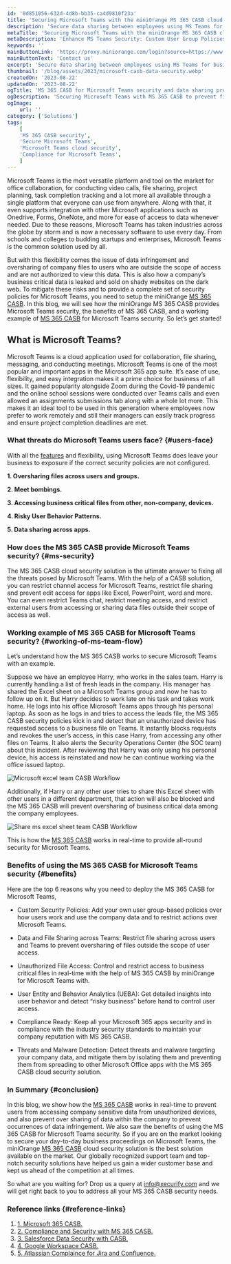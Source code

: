 ```yaml
---
id: '0d851056-632d-4d8b-bb35-ca4d9810f23a'
title: 'Securing Microsoft Teams with the miniOrange MS 365 CASB cloud security solution'
description: 'Secure data sharing between employees using MS Teams for business workflows, and set custom user group based security polices that prevent data leaking to unauthorized users. Get started with the miniOrange MS 365 CASB solution by miniOrange today to secure Microsoft Teams and boost office productivity.'
metaTitle: 'Securing Microsoft Teams with the miniOrange MS 365 CASB cloud security solution'
metaDescription: 'Enhance MS Teams Security: Custom User Group Policies for Data Sharing. Explore miniOrange MS 365 CASB for Secure Collaboration.'
keywords: ''
mainButtonLink: 'https://proxy.miniorange.com/login?source=https://www.miniorange.com/blog/ms-365-casb-for-microsoft-teams-security/'
mainButtonText: 'Contact us'
excerpt: 'Secure data sharing between employees using MS Teams for business workflows, and set custom user group based security polices that prevent data leaking to unauthorized users. Get started with the miniOrange MS 365 CASB solution by miniOrange today to secure Microsoft Teams and boost office productivity.'
thumbnail: '/blog/assets/2023/microsoft-casb-data-security.webp'
createdOn: '2023-08-22'
updatedOn: '2023-08-22'
ogTitle: 'MS 365 CASB for Microsoft Teams security and data sharing prevention'
ogDescription: 'Securing Microsoft Teams with MS 365 CASB to prevent file oversharing and unauthorized user access. Enable compliance, data protection, and threat detection. '
ogImage:
    url: ''
category: ['Solutions']
tags:
    [
	'MS 365 CASB security',
    'Secure Microsoft Teams',
    'Microsoft Teams cloud security',
    'Compliance for Microsoft Teams',
    ]
---
```


Microsoft Teams is the most versatile platform and tool on the market for office collaboration, for conducting video calls, file sharing, project planning, task completion tracking and a lot more all available through a single platform that everyone can use from anywhere. Along with that, it even supports integration with other Microsoft applications such as Onedrive, Forms, OneNote, and more for ease of access to data whenever needed. Due to these reasons, Microsoft Teams has taken industries across the globe by storm and is now a necessary software to use every day. From schools and colleges to budding startups and enterprises, Microsoft Teams is the common solution used by all.

But with this flexibility comes the issue of data infringement and oversharing of company files to users who are outside the scope of access and are not authorized to view this data. This is also how a company’s business critical data is leaked and sold on shady websites on the dark web. To mitigate these risks and to provide a complete set of security policies for Microsoft Teams, you need to setup the miniOrange [MS 365 CASB](https://www.miniorange.com/casb/). In this blog, we will see how the miniOrange MS 365 CASB provides Microsoft Teams security, the benefits of MS 365 CASB, and a working example of [MS 365 CASB](https://www.miniorange.com/blog/microsoft-office-365-casb-security/) for Microsoft Teams security. So let’s get started!


## What is Microsoft Teams?

Microsoft Teams is a cloud application used for collaboration, file sharing, messaging, and conducting meetings. Microsoft Teams is one of the most popular and important apps in the Microsoft 365 app suite. It’s ease of use, flexibility, and easy integration makes it a prime choice for business of all sizes. It gained popularity alongside Zoom during the Covid-19 pandemic and the online school sessions were conducted over Teams calls and even allowed an assignments submissions tab along with a whole lot more. This makes it an ideal tool to be used in this generation where employees now prefer to work remotely and still their managers can easily track progress and ensure project completion deadlines are met.

### What threats do Microsoft Teams users face? {#users-face}

With all the [features](https://www.miniorange.com/blog/what-are-the-4-pillars-of-casb/) and flexibility, using Microsoft Teams does leave your business to exposure if the correct security policies are not configured.

**1. Oversharing files across users and groups.** 

**2. Meet bombings.**

**3. Accessing business critical files from other, non-company, devices.** 

**4. Risky User Behavior Patterns.** 

**5. Data sharing across apps.** 


### How does the MS 365 CASB provide Microsoft Teams security? {#ms-security}

The MS 365 CASB cloud security solution is the ultimate answer to fixing all the threats posed by Microsoft Teams. With the help of a CASB solution, you can restrict channel access for Microsoft Teams, restrict file sharing and prevent edit access for apps like Excel, PowerPoint, word and more. You can even restrict Teams chat, restrict meeting access, and restrict external users from accessing or sharing data files outside their scope of access as well.

### Working example of MS 365 CASB for Microsoft Teams security? {#working-of-ms-team-flow}

Let’s understand how the MS 365 CASB works to secure Microsoft Teams with an example.

Suppose we have an employee Harry, who works in the sales team. Harry is currently handling a list of fresh leads in the company. His manager has shared the Excel sheet on a Microsoft Teams group and now he has to follow up on it. But Harry decides to work late on his task and takes work home. He logs into his office Microsoft Teams apps through his personal laptop. As soon as he logs in and tries to access the leads file, the MS 365 CASB security policies kick in and detect that an unauthorized device has requested access to a business file on Teams. It instantly blocks requests and revokes the user’s access, in this case Harry, from accessing any other files on Teams. It also alerts the Security Operations Center (the SOC team) about this incident. After reviewing that Harry was only using his personal device, his access is reinstated and now he can continue working via the office issued laptop.

![Microsoft excel team CASB Workflow](/blog/assets/2023/harry-ms-excel-casb-solution.webp)

Additionally, if Harry or any other user tries to share this Excel sheet with other users in a different department, that action will also be blocked and the MS 365 CASB will prevent oversharing of business critical data among the company employees.

![Share ms excel sheet team CASB Workflow](/blog/assets/2023/share-ms-excel-sheet-casb.webp)

This is how the [MS 365 CASB](https://www.miniorange.com/casb/integrations/microsoft-365) works in real-time to provide all-round security for Microsoft Teams.

### Benefits of using the MS 365 CASB for Microsoft Teams security {#benefits}

Here are the top 6 reasons why you need to deploy the MS 365 CASB for Microsoft Teams,

- Custom Security Policies: Add your own user group-based policies over how users work and use the company data and to restrict actions over Microsoft Teams.

- Data and File Sharing across Teams: Restrict file sharing across users and Teams to prevent oversharing of files outside the scope of user access.

- Unauthorized File Access: Control and restrict access to business critical files in real-time with the help of MS 365 CASB by miniOrange for Microsoft Teams with.

- User Entity and Behavior Analytics (UEBA): Get detailed insights into user behavior and detect “risky business” before hand to control user access.

- Compliance Ready: Keep all your Microsoft 365 apps security and in compliance with the industry security standards to maintain your company reputation with MS 365 CASB.

- Threats and Malware Detection: Detect threats and malware targeting your company data, and mitigate them by isolating them and preventing them from spreading to other Microsoft Office apps with the MS 365 CASB cloud security solution.

### In Summary {#conclusion}

In this blog, we show how the [MS 365 CASB](https://www.miniorange.com/casb/solutions/remote-work-security) works in real-time to prevent users from accessing company sensitive data from unauthorized devices, and also prevent over sharing of data within the company to prevent occurrences of data infringement. We also saw the benefits of using the MS 365 CASB for Microsoft Teams security.
So if you are on the market looking to secure your day-to-day business proceedings on Microsoft Teams, the miniOrange [MS 365 CASB](https://www.miniorange.com/casb/solutions/) cloud security solution is the best solution available on the market.
Our globally recognized support team and top-notch security solutions have helped us gain a wider customer base and kept us ahead of the competition at all times.

So what are you waiting for? Drop us a query at info@xecurify.com and we will get right back to you to address all your MS 365 CASB security needs.

### Reference links  {#reference-links}

1. [1. Microsoft 365 CASB.](https://www.miniorange.com/casb/microsoft-365-casb-for-cloud-app-security)
2. [2. Compliance and Security with MS 365 CASB.](https://blog.miniorange.com/microsoft-office-365-casb-security/)
3. [3. Salesforce Data Security with CASB.](https://blog.miniorange.com/casb-salesforce-data-security/)
4. [4. Google Workspace CASB.](https://www.miniorange.com/casb/google-workspace-casb-cloud-access-security)
5. [5. Atlassian Complaince for Jira and Confluence.](https://blog.miniorange.com/atlassian-security-for-jira-and-confluence-with-casb/)




